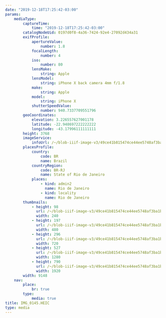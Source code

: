 ```yaml
---
date: "2019-12-18T17:25:42-03:00"
params:
    mediaType:
        captureTime:
            time: "2019-12-18T17:25:42-03:00"
        catalogNodeUid: 0197d0f8-4a36-7424-92e4-27092d434a31
        exifProfile:
            apertureValue:
                number: 1.8
            focalLength:
                number: 4
            iso:
                number: 80
            lensMake:
                string: Apple
            lensModel:
                string: iPhone X back camera 4mm f/1.8
            make:
                string: Apple
            model:
                string: iPhone X
            shutterSpeedValue:
                number: 940.7337709551796
        geoCoordinates:
            elevation: 3.226557627001178
            latitude: -22.948697222222222
            longitude: -43.17996111111111
        height: 3768
        imageService:
            infoUrl: /~/blob-iiif-image-v3/49ce41b815474ce44ee5748af3ba1b9344806c41a72189a48694f8392d51670d/info.json
        placesProfile:
            country:
                code: BR
                name: Brazil
            countryRegion:
                code: BR-RJ
                name: State of Rio de Janeiro
            places:
                - kind: admin2
                  name: Rio de Janeiro
                - kind: locality
                  name: Rio de Janeiro
        thumbnails:
            - height: 98
              url: /~/blob-iiif-image-v3/49ce41b815474ce44ee5748af3ba1b9344806c41a72189a48694f8392d51670d/full/240%2C98/0/default.jpg
              width: 240
            - height: 197
              url: /~/blob-iiif-image-v3/49ce41b815474ce44ee5748af3ba1b9344806c41a72189a48694f8392d51670d/full/480%2C197/0/default.jpg
              width: 480
            - height: 296
              url: /~/blob-iiif-image-v3/49ce41b815474ce44ee5748af3ba1b9344806c41a72189a48694f8392d51670d/full/720%2C296/0/default.jpg
              width: 720
            - height: 527
              url: /~/blob-iiif-image-v3/49ce41b815474ce44ee5748af3ba1b9344806c41a72189a48694f8392d51670d/full/1280%2C527/0/default.jpg
              width: 1280
            - height: 790
              url: /~/blob-iiif-image-v3/49ce41b815474ce44ee5748af3ba1b9344806c41a72189a48694f8392d51670d/full/1920%2C790/0/default.jpg
              width: 1920
        width: 9148
    nav:
        place:
            br: true
        type:
            media: true
title: IMG_0145.HEIC
type: media
---
```

